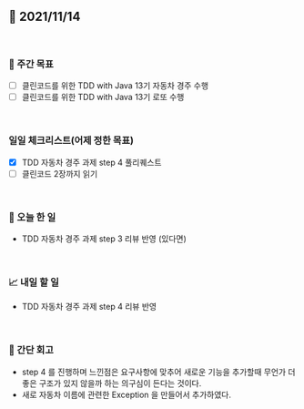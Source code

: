 ## 📅 2021/11/14

<br/>

### 🏹 주간 목표

- [ ] 클린코드를 위한 TDD with Java 13기 자동차 경주 수행
- [ ] 클린코드를 위한 TDD with Java 13기 로또 수행

<br/>

### 일일 체크리스트(어제 정한 목표)

- [x] TDD 자동차 경주 과제 step 4 풀리퀘스트
- [ ] 클린코드 2장까지 읽기

<br/>

### 💯 오늘 한 일

- TDD 자동차 경주 과제 step 3 리뷰 반영 (있다면)

<br/>

### 📈 내일 할 일

- TDD 자동차 경주 과제 step 4 리뷰 반영

<br/>

### 🧐 간단 회고

- step 4 를 진행하며 느낀점은 요구사항에 맞추어 새로운 기능을 추가할때 무언가 더 좋은 구조가 있지 않을까 하는 의구심이 든다는 것이다.
- 새로 자동차 이름에 관련한 Exception 을 만들어서 추가하였다.